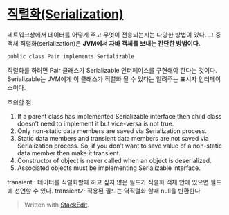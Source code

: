 # [직렬화(Serialization)](https://www.geeksforgeeks.org/serialization-in-java/)


네트워크상에서 데이터를 어떻게 주고 무엇이 전송되는지는 다양한 방법이 있다. 그 중 객체 직렬화(serialization)은 **JVM에서 자바 객체를 보내는 간단한 방법이다.** 

```
public class Pair implements Serializable
```
직렬화를 하려면 Pair 클래스가 Serializable 인터페이스를 구현해야 한다는 것이다. Serializable는 JVM에게 이 클래스가 직렬화 될 수 있다는 알려주는 표시자 인터페이스이다. 

주의할 점
1. If a parent class has implemented Serializable interface then child class doesn’t need to implement it but vice-versa is not true.  
2. Only non-static data members are saved via Serialization process.  
3. Static data members and transient data members are not saved via Serialization process. So, if you don’t want to save value of a non-static data member then make it transient.  
4. Constructor of object is never called when an object is deserialized.  
5. Associated objects must be implementing Serializable interface.

transient
: 데이터를  직렬화할때 하고 싶지 않은 필드가 직렬화 객체 안에 있으면 필드에 선언할 수 있다. transient가 적용된 필드는 역직렬화 할때 null을 반환한다 



> Written with [StackEdit](https://stackedit.io/).
<!--stackedit_data:
eyJoaXN0b3J5IjpbMTYxNDMwMTMxNiwxMzkxMzU4OTMwLC0xOT
YyMTk1ODI5XX0=
-->